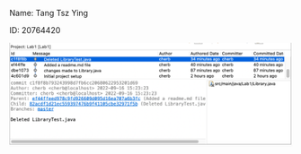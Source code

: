 Name: Tang Tsz Ying

ID: 20764420

![ScreenShot](https://github.com/tytangad/comp3111-lab1-2021f/blob/master/image.png?raw=true)
